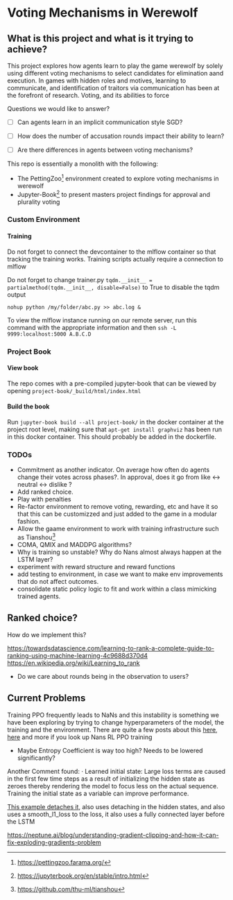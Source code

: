 # Voting Mechanisms in Werewolf

## What is this project and what is it trying to achieve?

This project explores how agents learn to play the game werewolf by solely using different voting mechanisms to select candidates for elimination aand execution. In games with hidden roles and motives, learning to communicate, and identification of traitors via communication has been at the forefront of research. Voting, and its abilities to force 

Questions we would like to answer?

- [ ] Can agents learn in an implicit communication style SGD?
- [ ] How does the number of accusation rounds impact their ability to learn?
- [ ] Are there differences in agents between voting mechanisms?


This repo is essentially a monolith with the following:
- The PettingZoo[^petting-zoo] environment created to explore voting mechanisms in werewolf
- Jupyter-Book[^jup-book] to present masters project findings for approval and plurality voting

### Custom Environment

#### Training

Do not forget to connect the devcontainer to the mlflow container so that tracking the training works. Training scripts actually require a connection to mlflow

Do not forget to change trainer.py `tqdm.__init__ = partialmethod(tqdm.__init__, disable=False)` to True to disable the tqdm output

`nohup python /my/folder/abc.py >> abc.log &`

To view the mlflow instance running on our remote server, run this command with the appropriate information and then 
`ssh -L 9999:localhost:5000 A.B.C.D`

### Project Book
#### View book

The repo comes with a pre-compiled jupyter-book that can be viewed by opening `project-book/_build/html/index.html`

#### Build the book

Run `jupyter-book build --all project-book/` in the docker container at the project root level, making sure that `apt-get install graphviz` has been run in this docker container. This should probably be added in the dockerfile.


### TODOs

- Commitment as another indicator. On average how often do agents change their votes across phases?. In approval, does it go from like <-> neutral <-> dislike ? 
- Add ranked choice.
- Play with penalties
- Re-factor environment to remove voting, rewarding, etc and have it so that this can be customizzed and just added to the game in a modular fashion. 
- Allow the gaame environment to work with training infrastructure such as Tianshou[^tianshou]
- COMA, QMIX and MADDPG algorithms?
- Why is training so unstable? Why do Nans almost always happen at the LSTM layer?
- experiment with reward structure and  reward functions
- add testing to environment, in case we want to make env improvements that do not affect outcomes.
- consolidate static policy logic to fit and work within a class mimicking trained agents.


## Ranked choice?

How do we implement this? 

https://towardsdatascience.com/learning-to-rank-a-complete-guide-to-ranking-using-machine-learning-4c9688d370d4
https://en.wikipedia.org/wiki/Learning_to_rank



- Do we care about rounds being in the observation to users?


## Current Problems

Training PPO frequently leads to NaNs and this instability is something we have been exploring by trying to change hyperparameters of the model, the training and the environment. There are quite a few posts about this [here](https://github.com/hill-a/stable-baselines/issues/340), [here](https://stable-baselines3.readthedocs.io/en/master/guide/checking_nan.html) and more if you look up Nans RL PPO training
- Maybe Entropy Coefficient is way too high? Needs to be lowered significantly?


Another Comment found:
· Learned initial state: Large loss terms are caused in the first few time steps as a result of initializing the hidden state as zeroes thereby rendering the model to focus less on the actual sequence. Training the initial state as a variable can improve performance.

[This example detaches it](https://github.com/seungeunrho/minimalRL/blob/master/ppo-lstm.py), also uses detaching in the hidden states, and also uses a smooth_l1_loss to the loss, it also uses a fully connected layer before the LSTM


https://neptune.ai/blog/understanding-gradient-clipping-and-how-it-can-fix-exploding-gradients-problem


[^petting-zoo]: https://pettingzoo.farama.org/
[^jup-book]: https://jupyterbook.org/en/stable/intro.html
[^tianshou]:https://github.com/thu-ml/tianshou